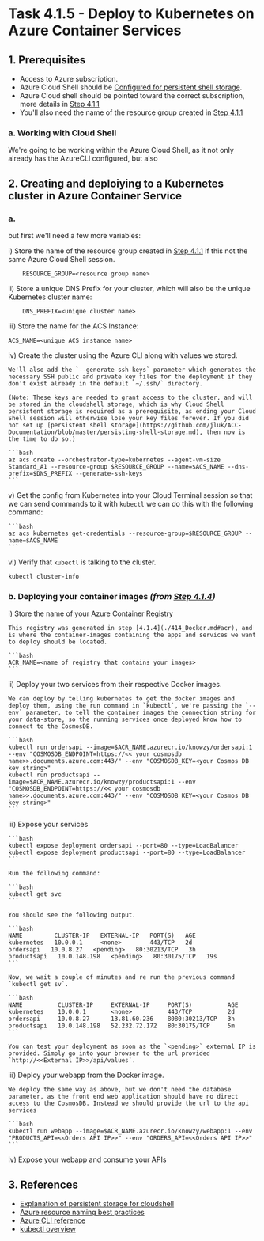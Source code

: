 # Task 4.1.5 - Deploy to Kubernetes on Azure Container Services

## 1. Prerequisites

* Access to Azure subscription.
* Azure Cloud Shell should be [Configured for persistent shell storage](https://github.com/jluk/ACC-Documentation/blob/master/persisting-shell-storage.md).
* Azure Cloud shell should be pointed toward the correct subscription, more details in [Step 4.1.1](./411_CosmosDB.md)
* You'll also need the name of the resource group created in [Step 4.1.1](./411_CosmosDB.md)

### a. Working with Cloud Shell
We're going to be working within the Azure Cloud Shell, as it not only already has the AzureCLI configured, but also 

## 2. Creating and deploiying to a Kubernetes cluster in Azure Container Service

### a. 
but first we'll need a few more variables:

i) Store the name of the resource group created in [Step 4.1.1](./411_CosmosDB.md) if this not the same Azure Cloud Shell session.

        RESOURCE_GROUP=<resource group name>

ii) Store a unique DNS Prefix for your cluster, which will also be the unique Kubernetes cluster name:

        DNS_PREFIX=<unique cluster name>
    
iii) Store the name for the ACS Instance:

    ACS_NAME=<unique ACS instance name>
    
iv) Create the cluster using the Azure CLI along with values we stored.

    We'll also add the `--generate-ssh-keys` parameter which generates the necessary SSH public and private key files for the deployment if they don't exist already in the default `~/.ssh/` directory.

    (Note: These keys are needed to grant access to the cluster, and will be stored in the cloudshell storage, which is why Cloud Shell persistent storage is required as a prerequisite, as ending your Cloud Shell session will otherwise lose your key files forever. If you did not set up [persistent shell storage](https://github.com/jluk/ACC-Documentation/blob/master/persisting-shell-storage.md), then now is the time to do so.)

    ```bash
    az acs create --orchestrator-type=kubernetes --agent-vm-size Standard_A1 --resource-group $RESOURCE_GROUP --name=$ACS_NAME --dns-prefix=$DNS_PREFIX --generate-ssh-keys
    ```

v) Get the config from Kubernetes into your Cloud Terminal session so that we can send commands to it with `kubectl` we can do this with the following command:

    ```bash
    az acs kubernetes get-credentials --resource-group=$RESOURCE_GROUP --name=$ACS_NAME
    ```

vi) Verify that `kubectl` is talking to the cluster.

    kubectl cluster-info

### b. Deploying your container images _(from [Step 4.1.4](./414_Docker.md))_

i) Store the name of your Azure Container Registry

    This registry was generated in step [4.1.4](./414_Docker.md#acr), and is where the container-images containing the apps and services we want to deploy should be located.

    ```bash
    ACR_NAME=<name of registry that contains your images>
    ```

ii) Deploy your two services from their respective Docker images.

    We can deploy by telling kubernetes to get the docker images and deploy them, using the run command in `kubectl`, we're passing the `--env` parameter, to tell the container images the connection string for your data-store, so the running services once deployed know how to connect to the CosmosDB.

    ```bash
    kubectl run ordersapi --image=$ACR_NAME.azurecr.io/knowzy/ordersapi:1 --env "COSMOSDB_ENDPOINT=https://<< your cosmosdb name>>.documents.azure.com:443/" --env "COSMOSDB_KEY=<your Cosmos DB key string>"
    kubectl run productsapi --image=$ACR_NAME.azurecr.io/knowzy/productsapi:1 --env "COSMOSDB_ENDPOINT=https://<< your cosmosdb name>>.documents.azure.com:443/" --env "COSMOSDB_KEY=<your Cosmos DB key string>"
    ```

iii) Expose your services

    ```bash
    kubectl expose deployment ordersapi --port=80 --type=LoadBalancer
    kubectl expose deployment productsapi --port=80 --type=LoadBalancer
    ```

    Run the following command:

    ```bash
    kubectl get svc
    ```

    You should see the following output.

    ```bash
    NAME         CLUSTER-IP   EXTERNAL-IP   PORT(S)   AGE
    kubernetes   10.0.0.1     <none>        443/TCP   2d
    ordersapi   10.0.8.27   <pending>   80:30213/TCP   3h
    productsapi   10.0.148.198   <pending>   80:30175/TCP   19s
    ```

    Now, we wait a couple of minutes and re run the previous command `kubectl get sv`.

    ```bash
    NAME          CLUSTER-IP     EXTERNAL-IP     PORT(S)          AGE
    kubernetes    10.0.0.1       <none>          443/TCP          2d
    ordersapi     10.0.8.27      13.81.60.236    8080:30213/TCP   3h
    productsapi   10.0.148.198   52.232.72.172   80:30175/TCP     5m
    ```

    You can test your deployment as soon as the `<pending>` external IP is provided. Simply go into your browser to the url provided `http://<<External IP>>/api/values`.


iii) Deploy your webapp from the Docker image.

    We deploy the same way as above, but we don't need the database parameter, as the front end web application should have no direct access to the CosmosDB. Instead we should provide the url to the api services

    ```bash
    kubectl run webapp --image=$ACR_NAME.azurecr.io/knowzy/webapp:1 --env "PRODUCTS_API=<<Orders API IP>>" --env "ORDERS_API=<<Orders API IP>>"
    ```

iv) Expose your webapp and consume your APIs


## 3. References

* [Explanation of persistent storage for cloudshell](https://github.com/jluk/ACC-Documentation/blob/master/persisting-shell-storage.md)
* [Azure resource naming best practices](https://docs.microsoft.com/en-us/azure/architecture/best-practices/naming-conventions)
* [Azure CLI reference](https://docs.microsoft.com/en-us/cli/azure/get-started-with-azure-cli)
* [kubectl overview](https://kubernetes.io/docs/user-guide/kubectl-overview/)